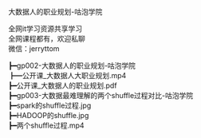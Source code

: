 大数据人的职业规划-咕泡学院

全网it学习资源共享学习<br>全网课程都有，欢迎私聊<br>微信：jerryttom<br>

┣━gp002-大数据人的职业规划-咕泡学院<br> ┣━公开课_大数据人大职业规划.mp4<br> ┣━公开课_大数据人的职业规划.pdf<br> ┣━gp003-大数据最难理解的两个shuffle过程对比-咕泡学院<br> ┣━spark的shuffle过程.jpg<br> ┣━HADOOP的shuffle.jpg<br> ┣━两个shuffle过程.mp4